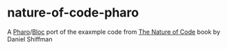 # nature-of-code-pharo
A [Pharo](https://pharo.org/)/[Bloc](https://github.com/pharo-graphics/Bloc) port of the exaxmple code from [The Nature of Code](https://natureofcode.com/) book by Daniel Shiffman
